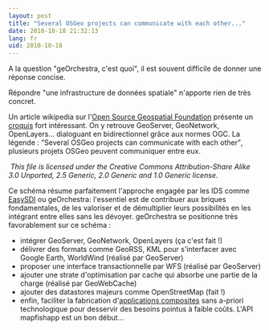 ```yaml
---
layout: post
title: "Several OSGeo projects can communicate with each other..."
date: 2010-10-18 21:32:13
lang: fr
uid: 2010-10-18
---
```


<p>A la question &quot;geOrchestra, c'est quoi&quot;, il est souvent difficile de donner
une réponse concise.</p><p>Répondre &quot;une infrastructure de données spatiale&quot;
n'apporte rien de très concret.</p>

<!--more-->

<p>Un article wikipedia sur l'<a href="http://en.wikipedia.org/wiki/Open_Source_Geospatial_Foundation" hreflang="en">Open Source Geospatial Foundation</a> présente un <a href="http://upload.wikimedia.org/wikipedia/commons/0/09/GeoServer_GeoNetwork_with_web_app.svg" hreflang="en">croquis</a> fort intéressant. On y retrouve GeoServer,
GeoNetwork, OpenLayers... dialoguant en bidirectionnel grâce aux normes OGC. La
légende : <q>Several OSGeo projects can communicate with each other</q>,
plusieurs projets OSGeo peuvent communiquer entre eux.</p>
<p><a href="http://en.wikipedia.org/wiki/File:GeoServer_GeoNetwork_with_web_app.svg" hreflang="en"><img src="http://upload.wikimedia.org/wikipedia/commons/thumb/0/09/GeoServer_GeoNetwork_with_web_app.svg/349px-GeoServer_GeoNetwork_with_web_app.svg.png" alt="" /></a> <em>This file is licensed under the Creative Commons
Attribution-Share Alike 3.0 Unported, 2.5 Generic, 2.0 Generic and 1.0 Generic
license.</em></p>
<p>Ce schéma résume parfaitement l'approche engagée par les IDS comme <a href="http://www.easysdi.org/" hreflang="fr">EasySDI</a> ou geOrchestra: l'essentiel
est de contribuer aux briques fondamentales, de les valoriser et de
démultiplier leurs possibilités en les intégrant entre elles sans les dévoyer.
geOrchestra se positionne très favorablement sur ce schéma :</p>
<ul>
<li>intégrer GeoServer, GeoNetwork, OpenLayers (ça c'est fait !)</li>
<li>délivrer des formats comme GeoRSS, KML pour s'interfacer avec Google Earth,
WorldWind (réalisé par GeoServer)</li>
<li>proposer une interface transactionnelle par WFS (réalisé par
GeoServer)</li>
<li>ajouter une strate d'optimisation par cache qui absorbe une partie de la
charge (réalisé par GeoWebCache)</li>
<li>ajouter des datastores majeurs comme OpenStreetMap (fait !)</li>
<li>enfin, faciliter la fabrication d'<a href="http://fr.wikipedia.org/wiki/Application_composite" hreflang="fr">applications
composites</a> sans a-priori technologique pour desservir des besoins pointus à
faible coûts. L'API mapfishapp est un bon début...</li>
</ul>
